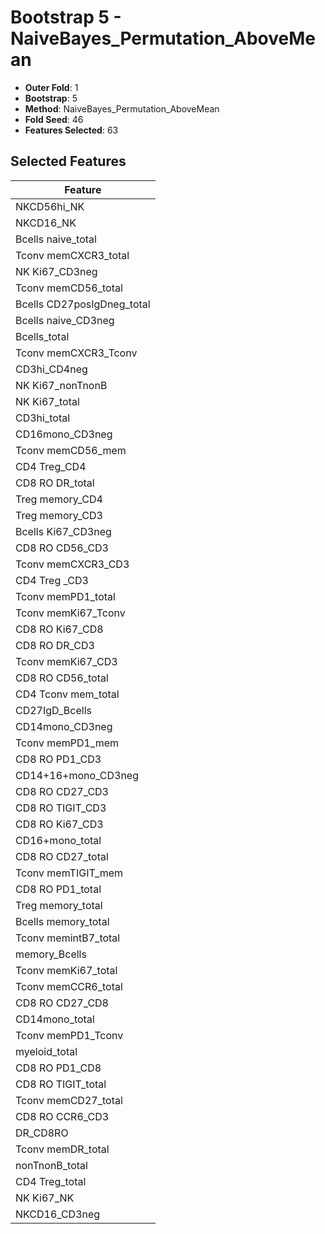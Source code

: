# Bootstrap 5 - NaiveBayes_Permutation_AboveMean

- **Outer Fold**: 1
- **Bootstrap**: 5
- **Method**: NaiveBayes_Permutation_AboveMean
- **Fold Seed**: 46
- **Features Selected**: 63

## Selected Features

| Feature |
|---------|
| NKCD56hi_NK |
| NKCD16_NK |
| Bcells naive_total |
| Tconv memCXCR3_total |
| NK Ki67_CD3neg |
| Tconv memCD56_total |
| Bcells CD27posIgDneg_total |
| Bcells naive_CD3neg |
| Bcells_total |
| Tconv memCXCR3_Tconv |
| CD3hi_CD4neg |
| NK Ki67_nonTnonB |
| NK Ki67_total |
| CD3hi_total |
| CD16mono_CD3neg |
| Tconv memCD56_mem |
| CD4 Treg_CD4 |
| CD8 RO DR_total |
| Treg memory_CD4 |
| Treg memory_CD3 |
| Bcells Ki67_CD3neg |
| CD8 RO CD56_CD3 |
| Tconv memCXCR3_CD3 |
| CD4 Treg _CD3 |
| Tconv memPD1_total |
| Tconv memKi67_Tconv |
| CD8 RO Ki67_CD8 |
| CD8 RO DR_CD3 |
| Tconv memKi67_CD3 |
| CD8 RO CD56_total |
| CD4 Tconv mem_total |
| CD27IgD_Bcells |
| CD14mono_CD3neg |
| Tconv memPD1_mem |
| CD8 RO PD1_CD3 |
| CD14+16+mono_CD3neg |
| CD8 RO CD27_CD3 |
| CD8 RO TIGIT_CD3 |
| CD8  RO Ki67_CD3 |
| CD16+mono_total |
| CD8 RO CD27_total |
| Tconv memTIGIT_mem |
| CD8 RO PD1_total |
| Treg memory_total |
| Bcells memory_total |
| Tconv memintB7_total |
| memory_Bcells |
| Tconv memKi67_total |
| Tconv memCCR6_total |
| CD8 RO CD27_CD8 |
| CD14mono_total |
| Tconv memPD1_Tconv |
| myeloid_total |
| CD8 RO PD1_CD8 |
| CD8 RO TIGIT_total |
| Tconv memCD27_total |
| CD8 RO CCR6_CD3 |
| DR_CD8RO |
| Tconv memDR_total |
| nonTnonB_total |
| CD4 Treg_total |
| NK Ki67_NK |
| NKCD16_CD3neg |

